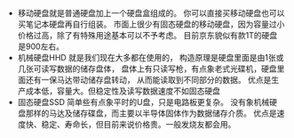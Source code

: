 - 移动硬盘就是普通硬盘加上一个硬盘盒组成的。
你可以直接买移动硬盘也可以买笔记本硬盘再自行组装。
市面上很少有固态硬盘的移动硬盘，因为容量过小价格过高，除了有特殊用途基本可以不予考虑。
目前京东貌似有款1T的硬盘是900左右。
- 机械硬盘HHD 就是我们现在大多都在使用的，
构造原理是硬盘里面是由1张或几张可读写数据的储存盘体，
盘体上有只读写枪，有点象老式光碟机，硬盘里面还有一保马达带动储存盘转动，
从而能读取到不同部分的数据。 
优点是生产成本低，容量大。但稳定性及读写数据速度不如固态硬盘
- 固态硬盘SSD  简单些有点象平时的U盘，只是电路板更复杂。
没有象机械硬盘那样的马达及储存碟盘，而主要以半导体固体作为数据储存介质。
优点是速度快、稳定、寿命长，但目前来说价格贵。一般发烧友都会用。
